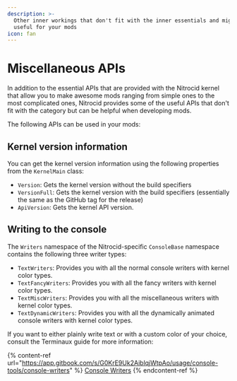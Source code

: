 ```yaml
---
description: >-
  Other inner workings that don't fit with the inner essentials and might be
  useful for your mods
icon: fan
---
```


# Miscellaneous APIs

In addition to the essential APIs that are provided with the Nitrocid kernel that allow you to make awesome mods ranging from simple ones to the most complicated ones, Nitrocid provides some of the useful APIs that don't fit with the category but can be helpful when developing mods.

The following APIs can be used in your mods:

## Kernel version information

You can get the kernel version information using the following properties from the `KernelMain` class:

* `Version`: Gets the kernel version without the build specifiers
* `VersionFull`: Gets the kernel version with the build specifiers (essentially the same as the GitHub tag for the release)
* `ApiVersion`: Gets the kernel API version.

## Writing to the console

The `Writers` namespace of the Nitrocid-specific `ConsoleBase` namespace contains the following three writer types:

* `TextWriters`: Provides you with all the normal console writers with kernel color types.
* `TextFancyWriters`: Provides you with all the fancy writers with kernel color types.
* `TextMiscWriters`: Provides you with all the miscellaneous writers with kernel color types.
* `TextDynamicWriters`: Provides you with all the dynamically animated console writers with kernel color types.

If you want to either plainly write text or with a custom color of your choice, consult the Terminaux guide for more information:

{% content-ref url="https://app.gitbook.com/s/G0KrE9Uk2AiblqjWtpAo/usage/console-tools/console-writers" %}
[Console Writers](https://app.gitbook.com/s/G0KrE9Uk2AiblqjWtpAo/usage/console-tools/console-writers)
{% endcontent-ref %}
